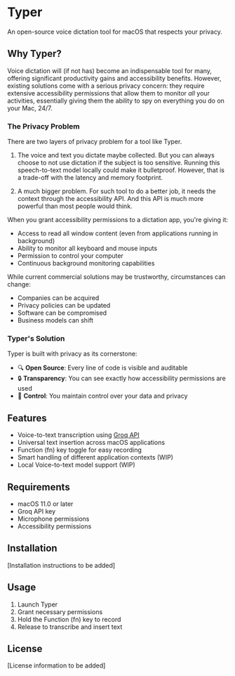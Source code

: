 # Typer

An open-source voice dictation tool for macOS that respects your privacy.

## Why Typer?

Voice dictation will (if not has) become an indispensable tool for many, offering significant productivity gains and accessibility benefits. However, existing solutions come with a serious privacy concern: they require extensive accessibility permissions that allow them to monitor *all* your activities, essentially giving them the ability to spy on everything you do on your Mac, 24/7.

### The Privacy Problem

There are two layers of privacy problem for a tool like Typer.

1. The voice and text you dictate maybe collected. But you can always choose to not use dictation if the subject is too sensitive. Running this speech-to-text model locally could make it bulletproof. However, that is a trade-off with the latency and memory footprint.

2. A much bigger problem. For such tool to do a better job, it needs the context through the accessibility API. And this API is much more powerful than most people would think.

When you grant accessibility permissions to a dictation app, you're giving it:
- Access to read all window content (even from applications running in background)
- Ability to monitor all keyboard and mouse inputs
- Permission to control your computer
- Continuous background monitoring capabilities

While current commercial solutions may be trustworthy, circumstances can change:
- Companies can be acquired
- Privacy policies can be updated
- Software can be compromised
- Business models can shift

### Typer's Solution

Typer is built with privacy as its cornerstone:
- 🔍 **Open Source**: Every line of code is visible and auditable
- 🔒 **Transparency**: You can see exactly how accessibility permissions are used
- 💪 **Control**: You maintain control over your data and privacy

## Features

- Voice-to-text transcription using [Groq API](https://groq.com)
- Universal text insertion across macOS applications
- Function (fn) key toggle for easy recording
- Smart handling of different application contexts (WIP)
- Local Voice-to-text model support (WIP)

## Requirements

- macOS 11.0 or later
- Groq API key
- Microphone permissions
- Accessibility permissions

## Installation

[Installation instructions to be added]

## Usage

1. Launch Typer
2. Grant necessary permissions
3. Hold the Function (fn) key to record
4. Release to transcribe and insert text

## License

[License information to be added]
